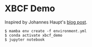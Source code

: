 # XBCF Demo
Inspired by Johannes Haupt's [blog post](https://johaupt.github.io/blog/xbcf.html).

```
$ mamba env create -f environment.yml
$ conda activate xbcf_demo
$ jupyter notebook
```
